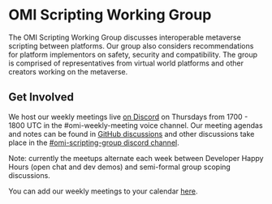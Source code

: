 # OMI Scripting Working Group

The OMI Scripting Working Group discusses interoperable metaverse scripting between platforms. Our group also considers recommendations for platform implementors on safety, security and compatibility. The group is comprised of representatives from virtual world platforms and other creators working on the metaverse.

## Get Involved

We host our weekly meetings live [on Discord](https://discord.gg/NJtT9grz5E) on Thursdays from 1700 - 1800 UTC in the #omi-weekly-meeting voice channel. Our meeting agendas and notes can be found in [GitHub discussions](https://github.com/omigroup/omi-scripting-group/discussions) and other discussions take place in the [#omi-scripting-group discord channel](https://discord.com/channels/770382203782692945/923269337656209530).

Note: currently the meetups alternate each week between Developer Happy Hours (open chat and dev demos) and semi-formal group scoping discussions.

You can add our weekly meetings to your calendar [here](https://calendar.google.com/calendar/u/1?cid=Y18wZHB1Z2Y5ZjgzZXE0cWVrbWI2b21xYmptZ0Bncm91cC5jYWxlbmRhci5nb29nbGUuY29t).
